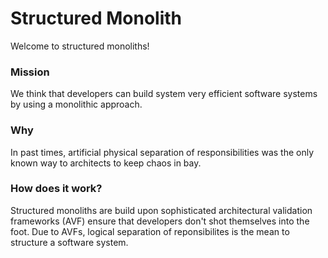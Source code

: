 # Structured Monolith

Welcome to structured monoliths!

### Mission

We think that developers can build system very efficient software systems by using a monolithic approach. 

### Why

In past times, artificial physical separation of responsibilities was the only known way to architects to keep chaos in bay.

### How does it work?

Structured monoliths are build upon sophisticated architectural validation frameworks (AVF) ensure that developers don't shot themselves into the foot. Due to AVFs, logical separation of reponsibilites is the mean to structure a software system.
